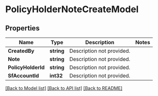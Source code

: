 # PolicyHolderNoteCreateModel

## Properties

Name | Type | Description | Notes
------------ | ------------- | ------------- | -------------
**CreatedBy** | **string** | Description not provided. | 
**Note** | **string** | Description not provided. | 
**PolicyHolderId** | **string** | Description not provided. | 
**SfAccountId** | **int32** | Description not provided. | 

[[Back to Model list]](../README.md#documentation-for-models) [[Back to API list]](../README.md#documentation-for-api-endpoints) [[Back to README]](../README.md)


